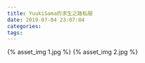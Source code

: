 ```yaml
---
title: YuukiSama的求生之路私服
date: 2019-07-04 23:07:04
categories:
tags:
---
```


{% asset_img 1.jpg %}
{% asset_img 2.jpg %}
